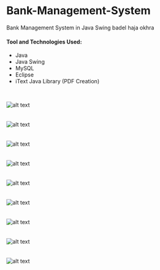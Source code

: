 # Bank-Management-System
Bank Management System in Java Swing badel haja okhra


#### Tool and Technologies Used:
* Java
* Java Swing
* MySQL
* Eclipse
* iText Java Library (PDF Creation)

<br/>

![alt text](https://github.com/halts440/Bank-Management-System/blob/main/Screenshots/1-Login.PNG?raw=true)
<br/>
<br/>
<br/>
![alt text](https://github.com/halts440/Bank-Management-System/blob/main/Screenshots/2-User_Screen.PNG?raw=true)
<br/>
<br/>
<br/>
![alt text](https://github.com/halts440/Bank-Management-System/blob/main/Screenshots/3-E-Statement.PNG?raw=true)
<br/>
<br/>
<br/>
![alt text](https://github.com/halts440/Bank-Management-System/blob/main/Screenshots/4-Manager_Screen.PNG?raw=true)
<br/>
<br/>
<br/>
![alt text](https://github.com/halts440/Bank-Management-System/blob/main/Screenshots/5-Create%20Account.PNG?raw=true)
<br/>
<br/>
<br/>
![alt text](https://github.com/halts440/Bank-Management-System/blob/main/Screenshots/6-Search%20Account.PNG?raw=true)
<br/>
<br/>
<br/>
![alt text](https://github.com/halts440/Bank-Management-System/blob/main/Screenshots/7-Accountant_Screen.PNG?raw=true)
<br/>
<br/>
<br/>
![alt text](https://github.com/halts440/Bank-Management-System/blob/main/Screenshots/8_Cheque_Deposit.PNG?raw=true)
<br/>
<br/>
<br/>
![alt text](https://github.com/halts440/Bank-Management-System/blob/main/Screenshots/9-Sample_E_Statement.PNG?raw=true)
<br/>
